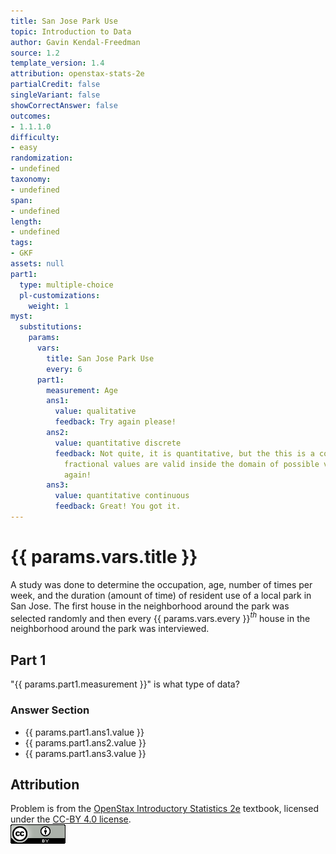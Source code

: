 ```yaml
---
title: San Jose Park Use
topic: Introduction to Data
author: Gavin Kendal-Freedman
source: 1.2
template_version: 1.4
attribution: openstax-stats-2e
partialCredit: false
singleVariant: false
showCorrectAnswer: false
outcomes:
- 1.1.1.0
difficulty:
- easy
randomization:
- undefined
taxonomy:
- undefined
span:
- undefined
length:
- undefined
tags:
- GKF
assets: null
part1:
  type: multiple-choice
  pl-customizations:
    weight: 1
myst:
  substitutions:
    params:
      vars:
        title: San Jose Park Use
        every: 6
      part1:
        measurement: Age
        ans1:
          value: qualitative
          feedback: Try again please!
        ans2:
          value: quantitative discrete
          feedback: Not quite, it is quantitative, but the this is a continuous measurement,
            fractional values are valid inside the domain of possible values. Try
            again!
        ans3:
          value: quantitative continuous
          feedback: Great! You got it.
---
```

# {{ params.vars.title }}
A study was done to determine the occupation, age, number of times per week, and the duration (amount of time) of resident use of a local park in San Jose. The first house in the neighborhood around the park was selected randomly and then every {{ params.vars.every }}$^{th}$ house in the neighborhood around the park was interviewed.

## Part 1

"{{ params.part1.measurement }}" is what type of data?

### Answer Section

- {{ params.part1.ans1.value }}
- {{ params.part1.ans2.value }}
- {{ params.part1.ans3.value }}

## Attribution

Problem is from the [OpenStax Introductory Statistics 2e](https://openstax.org/books/introductory-statistics-2e) textbook, licensed under the [CC-BY 4.0 license](https://creativecommons.org/licenses/by/4.0/).<br>![Image representing the Creative Commons 4.0 BY license.](https://raw.githubusercontent.com/firasm/bits/master/by.png)